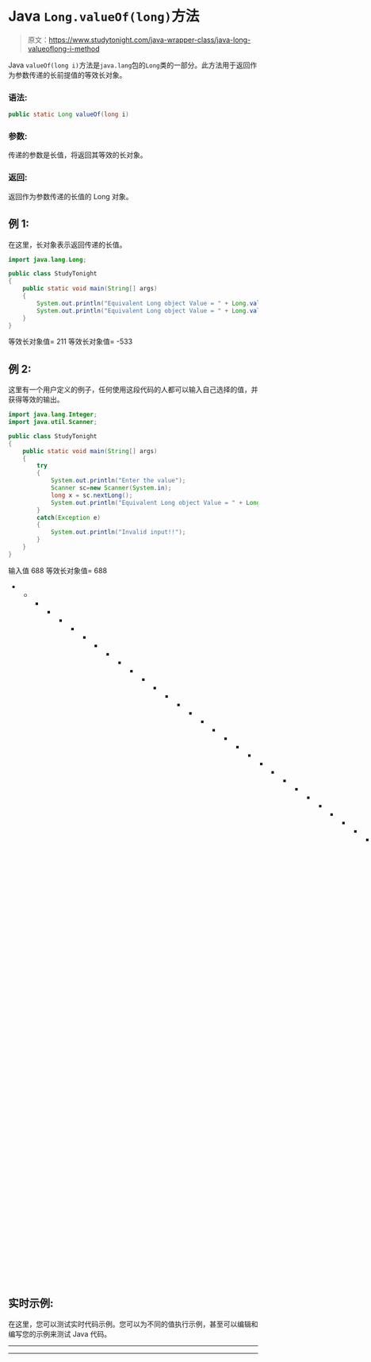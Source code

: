 # Java `Long.valueOf(long)`方法

> 原文：<https://www.studytonight.com/java-wrapper-class/java-long-valueoflong-i-method>

Java `valueOf(long i)`方法是`java.lang`包的`Long`类的一部分。此方法用于返回作为参数传递的长前提值的等效长对象。

### 语法:

```java
public static Long valueOf(long i) 
```

### 参数:

传递的参数是长值，将返回其等效的长对象。

### 返回:

返回作为参数传递的长值的 Long 对象。

## 例 1:

在这里，长对象表示返回传递的长值。

```java
import java.lang.Long;

public class StudyTonight 
{  
	public static void main(String[] args)
	{  
		System.out.println("Equivalent Long object Value = " + Long.valueOf(211L));//returns a Long object representing the long specified 
		System.out.println("Equivalent Long object Value = " + Long.valueOf(-533L));//returns a Long object representing the long specified   
	}  
}
```

等效长对象值= 211
等效长对象值= -533

## 例 2:

这里有一个用户定义的例子，任何使用这段代码的人都可以输入自己选择的值，并获得等效的输出。

```java
import java.lang.Integer;
import java.util.Scanner;

public class StudyTonight 
{  
	public static void main(String[] args)
	{    
		try
		{
			System.out.println("Enter the value");
			Scanner sc=new Scanner(System.in);
			long x = sc.nextLong();
			System.out.println("Equivalent Long object Value = " + Long.valueOf(x));//returns a Long object representing the long specified 
		}
		catch(Exception e)
		{
			System.out.println("Invalid input!!");
		}
	}  
} 
```

输入值
688
等效长对象值= 688
* * * * * * * * * * * * * * * * * * * * * * * * * * * * * * * * *输入值
-668
等效长对象值= -668
*****************输入值
0x5556
无效！！

## 实时示例:

在这里，您可以测试实时代码示例。您可以为不同的值执行示例，甚至可以编辑和编写您的示例来测试 Java 代码。

* * *

* * *